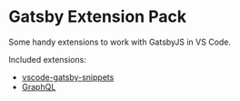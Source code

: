 # Gatsby Extension Pack

Some handy extensions to work with GatsbyJS in VS Code.

Included extensions:

* [vscode-gatsby-snippets](https://marketplace.visualstudio.com/items?itemName=nickytonline.vscode-gatsby-snippets)
* [GraphQL](https://marketplace.visualstudio.com/items?itemName=Prisma.vscode-graphql)